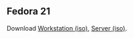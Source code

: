 ## Fedora 21
Download [Workstation (iso)](http://web.archive.org/web/20150330235340/http://download.fedoraproject.org/pub/fedora/linux/releases/21/Workstation/x86_64/iso/Fedora-Live-Workstation-x86_64-21-5.iso), [Server (iso)](http://web.archive.org/web/20150330235353/http://download.fedoraproject.org/pub/fedora/linux/releases/21/Server/x86_64/iso/Fedora-Server-DVD-x86_64-21.iso).